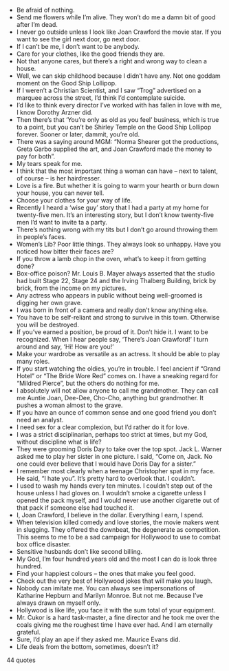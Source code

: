  - Be afraid of nothing.
 - Send me flowers while I’m alive. They won’t do me a damn bit of good after I’m dead.
 - I never go outside unless I look like Joan Crawford the movie star. If you want to see the girl next door, go next door.
 - If I can’t be me, I don’t want to be anybody.
 - Care for your clothes, like the good friends they are.
 - Not that anyone cares, but there’s a right and wrong way to clean a house.
 - Well, we can skip childhood because I didn’t have any. Not one goddam moment on the Good Ship Lollipop.
 - If I weren’t a Christian Scientist, and I saw “Trog” advertised on a marquee across the street, I’d think I’d contemplate suicide.
 - I’d like to think every director I’ve worked with has fallen in love with me, I know Dorothy Arzner did.
 - Then there’s that ‘You’re only as old as you feel’ business, which is true to a point, but you can’t be Shirley Temple on the Good Ship Lollipop forever. Sooner or later, dammit, you’re old.
 - There was a saying around MGM: “Norma Shearer got the productions, Greta Garbo supplied the art, and Joan Crawford made the money to pay for both”.
 - My tears speak for me.
 - I think that the most important thing a woman can have – next to talent, of course – is her hairdresser.
 - Love is a fire. But whether it is going to warm your hearth or burn down your house, you can never tell.
 - Choose your clothes for your way of life.
 - Recently I heard a ‘wise guy’ story that I had a party at my home for twenty-five men. It’s an interesting story, but I don’t know twenty-five men I’d want to invite ta a party.
 - There’s nothing wrong with my tits but I don’t go around throwing them in people’s faces.
 - Women’s Lib? Poor little things. They always look so unhappy. Have you noticed how bitter their faces are?
 - If you throw a lamb chop in the oven, what’s to keep it from getting done?
 - Box-office poison? Mr. Louis B. Mayer always asserted that the studio had built Stage 22, Stage 24 and the Irving Thalberg Building, brick by brick, from the income on my pictures.
 - Any actress who appears in public without being well-groomed is digging her own grave.
 - I was born in front of a camera and really don’t know anything else.
 - You have to be self-reliant and strong to survive in this town. Otherwise you will be destroyed.
 - If you’ve earned a position, be proud of it. Don’t hide it. I want to be recognized. When I hear people say, ‘There’s Joan Crawford!’ I turn around and say, ‘Hi! How are you!’
 - Make your wardrobe as versatile as an actress. It should be able to play many roles.
 - If you start watching the oldies, you’re in trouble. I feel ancient if “Grand Hotel” or “The Bride Wore Red” comes on. I have a sneaking regard for “Mildred Pierce”, but the others do nothing for me.
 - I absolutely will not allow anyone to call me grandmother. They can call me Auntie Joan, Dee-Dee, Cho-Cho, anything but grandmother. It pushes a woman almost to the grave.
 - If you have an ounce of common sense and one good friend you don’t need an analyst.
 - I need sex for a clear complexion, but I’d rather do it for love.
 - I was a strict disciplinarian, perhaps too strict at times, but my God, without discipline what is life?
 - They were grooming Doris Day to take over the top spot. Jack L. Warner asked me to play her sister in one picture. I said, “Come on, Jack. No one could ever believe that I would have Doris Day for a sister.”
 - I remember most clearly when a teenage Christopher spat in my face. He said, “I hate you”. It’s pretty hard to overlook that. I couldn’t.
 - I used to wash my hands every ten minutes. I couldn’t step out of the house unless I had gloves on. I wouldn’t smoke a cigarette unless I opened the pack myself, and I would never use another cigarette out of that pack if someone else had touched it.
 - I, Joan Crawford, I believe in the dollar. Everything I earn, I spend.
 - When television killed comedy and love stories, the movie makers went in slugging. They offered the downbeat, the degenerate as competition. This seems to me to be a sad campaign for Hollywood to use to combat box office disaster.
 - Sensitive husbands don’t like second billing.
 - My God, I’m four hundred years old and the most I can do is look three hundred.
 - Find your happiest colours – the ones that make you feel good.
 - Check out the very best of Hollywood jokes that will make you laugh.
 - Nobody can imitate me. You can always see impersonations of Katharine Hepburn and Marilyn Monroe. But not me. Because I’ve always drawn on myself only.
 - Hollywood is like life, you face it with the sum total of your equipment.
 - Mr. Cukor is a hard task-master, a fine director and he took me over the coals giving me the roughest time I have ever had. And I am eternally grateful.
 - Sure, I’d play an ape if they asked me. Maurice Evans did.
 - Life deals from the bottom, sometimes, doesn’t it?

44 quotes
